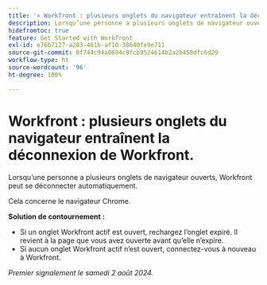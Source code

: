 ```yaml
---
title: '« Workfront : plusieurs onglets du navigateur entraînent la déconnexion de Workfront. »'
description: Lorsqu’une personne a plusieurs onglets de navigateur ouverts, Workfront peut se déconnecter automatiquement.
hidefromtoc: true
feature: Get Started with Workfront
exl-id: e76b7127-a283-461b-af10-30640fe9e711
source-git-commit: 0f744c94a0694c8fcb9524614b2a2b458dfc6d29
workflow-type: ht
source-wordcount: '96'
ht-degree: 100%

---
```


# Workfront : plusieurs onglets du navigateur entraînent la déconnexion de Workfront.

<!--Valid issue, won't fix. will be fixed by -->

Lorsqu’une personne a plusieurs onglets de navigateur ouverts, Workfront peut se déconnecter automatiquement.

Cela concerne le navigateur Chrome.

**Solution de contournement :**

* Si un onglet Workfront actif est ouvert, rechargez l’onglet expiré. Il revient à la page que vous avez ouverte avant qu’elle n’expire.
* Si aucun onglet Workfront actif n’est ouvert, connectez-vous à nouveau à Workfront.

_Premier signalement le samedi 2 août 2024._
